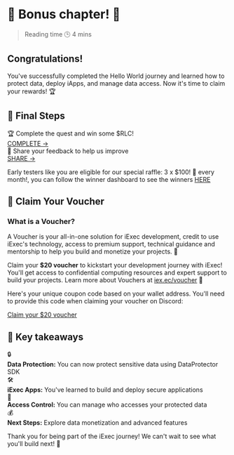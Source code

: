 # 🎉 Bonus chapter! 🎉

> Reading time 🕒 4 mins

<div class="hero">
  <div class="hero-content">
    <h2>Congratulations!</h2>
    <p>You've successfully completed the Hello World journey and learned how to protect data, deploy iApps, and manage data access. Now it's time to claim your rewards! 🏆</p>
  </div>
</div>

## 🏁 Final Steps

<div class="requirements-list">
  <div class="requirement-item">
    <div class="req-title-suprise">🏆 Complete the quest and win some $RLC!</div>
    <a target="_blank" href="https://app.galxe.com/quest/fArdRcqqbivyjCJ9u7nPt8/GCZfUtkAer">COMPLETE →</a>
  </div>
  
  <div class="requirement-item">
    <div class="req-title-suprise">📝 Share your feedback to help us improve</div>
    <a target="_blank" href="https://form.typeform.com/to/FOcNP9l0?typeform-source=iexecblockchaintech.typeform.com">SHARE →</a>
  </div>
</div>

<div class="solution-note">
  <p>Early testers like you are eligible for our special <span class="highlight">raffle: 3 x $100! 🎁 every month!</span>, you can follow the winner dashboard to see the winners <a href="https://app.galxe.com/quest/fArdRcqqbivyjCJ9u7nPt8/GCZfUtkAer">HERE</a></p>
</div>

## 🎁 Claim Your Voucher

<div>
  <h3>What is a Voucher?</h3>
  <p>A Voucher is your all-in-one solution for iExec development, credit to use iExec's technology, access to premium support, technical guidance and mentorship to help you build and monetize your projects. 🚀</p>
  <p>Claim your <strong>$20 voucher</strong> to kickstart your development journey with iExec! You'll get access to confidential computing resources and expert support to build your projects. Learn more about Vouchers at <a href="https://www.iex.ec/voucher" target="_blank">iex.ec/voucher</a> 🎁</p>
</div>

<div class="coupon-section">
  <p>Here's your unique coupon code based on your wallet address. You'll need to provide this code when claiming your voucher on Discord:</p>
  <ClientOnly>
    <CouponCode />
  </ClientOnly>
</div>

<div class="button-group-voucher">
  <a href="https://www.iex.ec/voucher" class="yellow-button" target="_blank">
    Claim your $20 voucher
  </a>
</div>

## 🎯 Key takeaways

<div class="takeaways-list">
  <div class="takeaway-item">
    <span class="takeaway-icon">🔒</span>
    <div class="takeaway-content">
      <strong>Data Protection:</strong> You can now protect sensitive data using DataProtector SDK
    </div>
  </div>
  <div class="takeaway-item">
    <span class="takeaway-icon">🛠️</span>
    <div class="takeaway-content">
      <strong>iExec Apps:</strong> You've learned to build and deploy secure applications
    </div>
  </div>
  <div class="takeaway-item">
    <span class="takeaway-icon">🔐</span>
    <div class="takeaway-content">
      <strong>Access Control:</strong> You can manage who accesses your protected data
    </div>
  </div>
  <div class="takeaway-item">
    <span class="takeaway-icon">💰</span>
    <div class="takeaway-content">
      <strong>Next Steps:</strong> Explore data monetization and advanced features
    </div>
  </div>
</div>

<div class="solution-note-green">
    <p>Thank you for being part of the iExec journey! We can't wait to see what you'll build next! 🚀</p>
</div>

<style>


</style>
